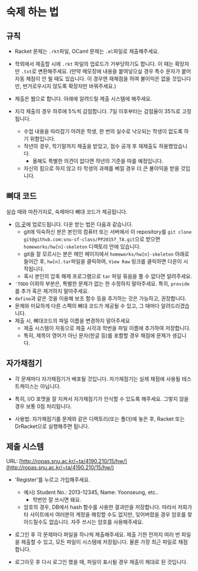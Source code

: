 # 숙제 하는 법 #

## 규칙 ##

* Racket 문제는 `.rkt`파일, OCaml 문제는 `.ml`파일로 제출해주세요.

* 학외에서 제출할 시에 `.rkt` 파일의 업로드가 거부당하기도 합니다. 이 때는 확장자만 `.txt`로 변환해주세요. (만약 메모장에 내용을 붙여넣으실 경우 특수 문자가 붙어 자동 채점이 안 될 때도 있습니다. 이 경우엔 재채점을 하여 불이익은 없을 것입니다만, 번거로우시지 않도록 확장자만 바꿔주세요.)

* 제출은 웹으로 합니다. 아래에 알려드릴 제출 시스템에 해주세요.

* 지각 제출의 경우 하루에 5%씩 감점합니다. 7일 이후부터는 감점율이 35%로 고정됩니다.
  + 수업 내용을 따라잡기 어려운 학생, 한 번의 실수로 낙오되는 학생이 없도록 하기 위함입니다.
  + 작년의 경우, 학기말까지 제출을 받았고, 점수 공개 후 재제출도 허용했었습니다.
    - 올해도 특별한 의견이 없다면 작년의 기준을 따를 예정입니다.
  + 자신의 힘으로 하지 않고 타 학생의 과제를 베낄 경우 더 큰 불이익을 받을 것입니다.

## 뼈대 코드 ##

실습 때와 마찬가지로, 숙제마다 뼈대 코드가 제공됩니다.

* [이 곳](/homeworks)에 업로드됩니다. 다운 받는 법은 다음과 같습니다.
  + git에 익숙하신 분은 본인의 컴퓨터 또는 서버에서 이 repository를 `git clone git@github.com:snu-sf-class/PP2015f_TA.git`으로 받으면 `homeworks/hw[n]-skeleton` 디렉토리 안에 있습니다.
  + git을 잘 모르시는 분은 메인 페이지에서 `homeworks/hw[n]-skeleton` 아래로 들어간 후, `hw[n].tar`파일을 클릭하여, `View Raw` 링크를 클릭하면 다운이 시작됩니다.
  + 혹시 본인의 압축 해제 프로그램으로 `tar` 파일 묶음을 풀 수 없다면 알려주세요.
* `'TODO` 이외의 부분은, 특별한 문제가 없는 한 수정하지 말아주세요. 특히, `provide`를 추가 혹은 제거하지 말아주세요.
* `define`과 같은 것을 이용해 보조 함수 등을 추가하는 것은 가능하고, 권장합니다.
* 문제와 미묘하게 다른 스펙의 뼈대 코드가 제공될 수 있고, 그 때마다 알려드리겠습니다.
* 제출 시, 뼈대코드의 파일 이름을 변경하지 말아주세요
  + 제출 시스템이 자동으로 제출 시각과 학번을 파일 이름에 추가하여 저장합니다.
  + 특히, 제목이 영어가 아닌 문자(한글 등)를 포함할 경우 채점에 문제가 생깁니다.

## 자가채점기 ##

* 각 문제마다 자가채점기가 배포될 것입니다. 자가채점기는 실제 채점에 사용될 테스트케이스는 아닙니다.

* 특히, I/O 포맷을 잘 지켜서 자가채점기가 인식할 수 있도록 해주세요. 그렇지 않을 경우 보통 0점 처리됩니다.

* 사용법: 자가채점기를 문제와 같은 디렉토리(또는 폴더)에 놓은 후, Racket 또는 DrRacket으로 실행해주면 됩니다.

## 제출 시스템 ##

URL: [http://ropas.snu.ac.kr/~ta/4190.210/15/hw/](http://ropas.snu.ac.kr/~ta/4190.210/15/hw/)

* 'Register'를 누르고 가입해주세요.
  + 예시) Student No.: 2013-12345, Name: Yoonseung, etc..
    * 학번만 잘 쓰시면 돼요.
  + 암호의 경우, DB에서 hash 함수를 사용한 결과만을 저장합니다. 따라서 저희가 타 사이트에서 여러분의 계정을 해킹할 수도 없지만, 잊어버렸을 경우 암호를 찾아드릴수도 없습니다. 자주 쓰시는 암호를 사용해주세요.

* 로그인 후 각 문제마다 파일을 하나씩 제출해주세요. 제출 기한 전까지 여러 번 파일을 제출할 수 있고, 모든 파일이 시스템에 저장됩니다. 물론 가장 최근 파일로 채점합니다.

* 로그아웃 후 다시 로그인 했을 때, 파일이 표시될 경우 제출이 제대로 된 것입니다.
